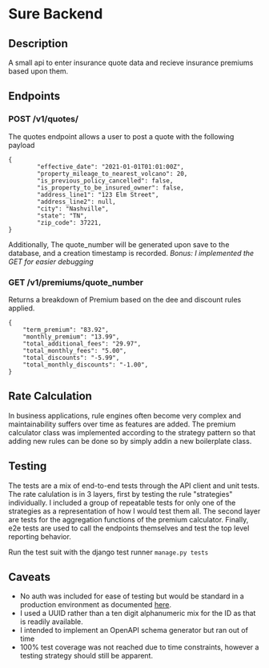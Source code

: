 # Sure Backend 


## Description
A small api to enter insurance quote data and recieve insurance premiums based upon them.  

## Endpoints

### POST /v1/quotes/
The quotes endpoint allows a user to post a quote with the following payload

```
{  
        "effective_date": "2021-01-01T01:01:00Z",
        "property_mileage_to_nearest_volcano": 20,
        "is_previous_policy_cancelled": false,
        "is_property_to_be_insured_owner": false,
        "address_line1": "123 Elm Street",
        "address_line2": null,
        "city": "Nashville",
        "state": "TN",
        "zip_code": 37221,
}
```

Additionally, The quote_number will be generated upon save to the database, and a creation timestamp is recorded.
*Bonus: I implemented the GET for easier debugging*

### GET /v1/premiums/quote_number
Returns a breakdown of Premium based on the dee and discount rules applied.  
```
{
    "term_premium": "83.92",
    "monthly_premium": "13.99",
    "total_additional_fees": "29.97",
    "total_monthly_fees": "5.00",
    "total_discounts": "-5.99",
    "total_monthly_discounts": "-1.00",
}
```

## Rate Calculation
In business applications, rule engines often become very complex and maintainability suffers over time as features are added.  The premium calculator class was implemented according to the strategy pattern so that adding new rules can be done so by simply addin a new boilerplate class.

## Testing
The tests are a mix of end-to-end tests through the API client and unit tests.  The rate calulation is in 3 layers, first by testing the rule "strategies" individually.  I included a group of repeatable tests for only one of the strategies as a representation of how I would test them all.  The second layer are tests for the aggregation functions of the premium calculator.  Finally, e2e tests are used to call the endpoints themselves and test the top level reporting behavior.

Run the test suit with the django test runner `manage.py tests`

## Caveats
* No auth was included for ease of testing but would be standard in a production environment as documented [here](https://www.django-rest-framework.org/api-guide/authentication/#setting-the-authentication-scheme).
* I used a UUID rather than a ten digit alphanumeric mix for the ID as that is readily available.
* I intended to implement an OpenAPI schema generator but ran out of time
* 100% test coverage was not reached due to time constraints, however a testing strategy should still be apparent.  
